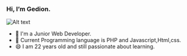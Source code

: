 ### Hi, I’m Gedion. 
![Alt text](https://user-images.githubusercontent.com/5713670/87202985-820dcb80-c2b6-11ea-9f56-7ec461c497c3.gif)
 


<!--
**Gedionteddykusuma/Gedionteddykusuma** is a ✨ _special_ ✨ repository because its `README.md` (this file) appears on your GitHub profile.

Here are some ideas to get you started:
-->

- 🔭 I'm a Junior Web Developer.
- 🌱 Current Programming language        is PHP and Javascript,Html,css.
- 😄 I am 22 years old and still         passionate about learning.
